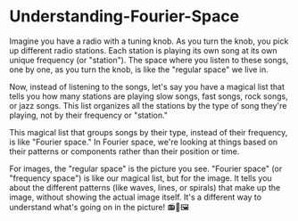 # Understanding-Fourier-Space
Imagine you have a radio with a tuning knob. As you turn the knob, you pick up different radio stations. Each station is playing its own song at its own unique frequency (or "station"). The space where you listen to these songs, one by one, as you turn the knob, is like the "regular space" we live in.

Now, instead of listening to the songs, let's say you have a magical list that tells you how many stations are playing slow songs, fast songs, rock songs, or jazz songs. This list organizes all the stations by the type of song they're playing, not by their frequency or "station."

This magical list that groups songs by their type, instead of their frequency, is like "Fourier space." In Fourier space, we're looking at things based on their patterns or components rather than their position or time.

For images, the "regular space" is the picture you see. "Fourier space" (or "frequency space") is like our magical list, but for the image. It tells you about the different patterns (like waves, lines, or spirals) that make up the image, without showing the actual image itself. It's a different way to understand what's going on in the picture! 📻🎵🖼





